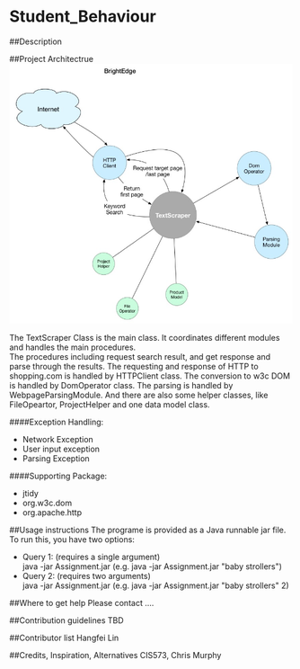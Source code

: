 Student_Behaviour
===============
##Description

##Project Architectrue
![picture alt](https://github.com/hangfei/CodingChallenge/blob/master/BrightEdge.jpg "Title is optional")

The TextScraper Class is the main class. It coordinates different modules and handles the main procedures.  
The procedures including request search result, and get response and parse through the results. The requesting and response of HTTP to shopping.com is handled by HTTPClient class. The conversion to w3c DOM is handled by DomOperator class. The parsing is handled by WebpageParsingModule. And there are also some helper classes, like FileOpeartor, ProjectHelper and one data model class.

####Exception Handling:
- Network Exception
- User input exception
- Parsing Exception

####Supporting Package:
- jtidy
- org.w3c.dom
- org.apache.http

##Usage instructions 
The programe is provided as a Java runnable jar file.
To run this, you have two options:
- Query 1: (requires a single argument)  
java -jar Assignment.jar <keyword> (e.g. java -jar Assignment.jar "baby strollers") 
- Query 2: (requires two arguments)  
java -jar Assignment.jar <keyword> <page number> (e.g. java -jar Assignment.jar "baby strollers" 2) 


##Where to get help
Please contact ....

##Contribution guidelines
TBD

##Contributor list
Hangfei Lin

##Credits, Inspiration, Alternatives
CIS573, Chris Murphy

